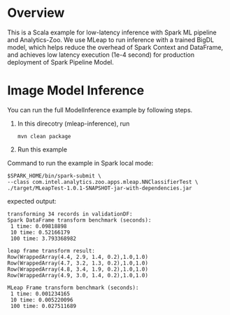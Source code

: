 # Overview

This is a Scala example for low-latency inference with Spark ML pipeline and Analytics-Zoo. We
use MLeap to run inference with a trained BigDL model, which helps 
reduce the overhead of Spark Context and DataFrame, and achieves low latency execution (1e-4 
second) for production deployment of Spark Pipeline Model.

# Image Model Inference

You can run the full ModelInference example by following steps.

1. In this direcotry (mleap-inference), run
 
    `mvn clean package`

2. Run this example

Command to run the example in Spark local mode:
```
$SPARK_HOME/bin/spark-submit \
--class com.intel.analytics.zoo.apps.mleap.NNClassifierTest \
./target/MLeapTest-1.0.1-SNAPSHOT-jar-with-dependencies.jar
```

expected output:
```
transforming 34 records in validationDF:
Spark DataFrame transform benchmark (seconds):
 1 time: 0.09818898
 10 time: 0.52166179
 100 time: 3.793368982

leap frame transform result:
Row(WrappedArray(4.4, 2.9, 1.4, 0.2),1.0,1.0)
Row(WrappedArray(4.7, 3.2, 1.3, 0.2),1.0,1.0)
Row(WrappedArray(4.8, 3.4, 1.9, 0.2),1.0,1.0)
Row(WrappedArray(4.9, 3.0, 1.4, 0.2),1.0,1.0)

MLeap Frame transform benchmark (seconds):
 1 time: 0.001234165
 10 time: 0.005220096
 100 time: 0.027511689

 ```
 
